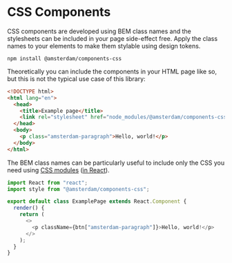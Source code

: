 <!-- @license CC0-1.0 -->

# CSS Components

CSS components are developed using BEM class names and the stylesheets can be included in your page side-effect free. Apply the class names to your elements to make them stylable using design tokens.

`npm install @amsterdam/components-css`

Theoretically you can include the components in your HTML page like so, but this is not the typical use case of this library:

```html
<!DOCTYPE html>
<html lang="en">
  <head>
    <title>Example page</title>
    <link rel="stylesheet" href="node_modules/@amsterdam/components-css" />
  </head>
  <body>
    <p class="amsterdam-paragraph">Hello, world!</p>
  </body>
</html>
```

The BEM class names can be particularly useful to include only the CSS you need using [CSS modules](https://css-tricks.com/css-modules-part-1-need/) ([in React](https://css-tricks.com/css-modules-part-3-react/)).

```js
import React from "react";
import style from "@amsterdam/components-css";

export default class ExamplePage extends React.Component {
  render() {
    return (
      <>
        <p className={btn["amsterdam-paragraph"]}>Hello, world!</p>
      </>
    );
  }
}
```
